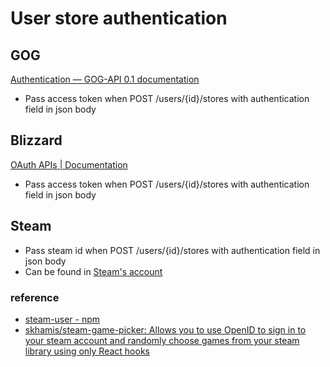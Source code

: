 # User store authentication

## GOG
[Authentication — GOG-API 0.1 documentation](https://gogapidocs.readthedocs.io/en/latest/auth.html)
- Pass access token when POST /users/{id}/stores with authentication field in json body

## Blizzard
[OAuth APIs | Documentation](https://develop.battle.net/documentation/battle-net/oauth-apis)
- Pass access token when POST /users/{id}/stores with authentication field in json body

## Steam
- Pass steam id when POST /users/{id}/stores with authentication field in json body
- Can be found in [Steam's account](https://store.steampowered.com/account/)

### reference
- [steam-user - npm](https://www.npmjs.com/package/steam-user)
- [skhamis/steam-game-picker: Allows you to use OpenID to sign in to your steam account and randomly choose games from your steam library using only React hooks](https://github.com/skhamis/steam-game-picker)